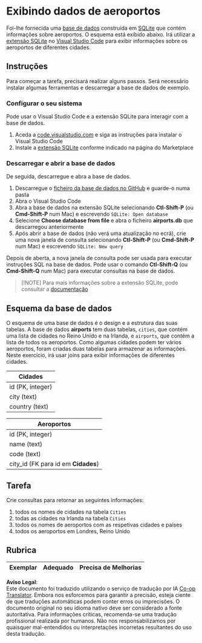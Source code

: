<!--
CO_OP_TRANSLATOR_METADATA:
{
  "original_hash": "2f2d7693f28e4b2675f275e489dc5aac",
  "translation_date": "2025-08-24T20:55:46+00:00",
  "source_file": "2-Working-With-Data/05-relational-databases/assignment.md",
  "language_code": "pt"
}
-->
# Exibindo dados de aeroportos

Foi-lhe fornecida uma [base de dados](https://raw.githubusercontent.com/Microsoft/Data-Science-For-Beginners/main/2-Working-With-Data/05-relational-databases/airports.db) construída em [SQLite](https://sqlite.org/index.html) que contém informações sobre aeroportos. O esquema está exibido abaixo. Irá utilizar a [extensão SQLite](https://marketplace.visualstudio.com/items?itemName=alexcvzz.vscode-sqlite&WT.mc_id=academic-77958-bethanycheum) no [Visual Studio Code](https://code.visualstudio.com?WT.mc_id=academic-77958-bethanycheum) para exibir informações sobre os aeroportos de diferentes cidades.

## Instruções

Para começar a tarefa, precisará realizar alguns passos. Será necessário instalar algumas ferramentas e descarregar a base de dados de exemplo.

### Configurar o seu sistema

Pode usar o Visual Studio Code e a extensão SQLite para interagir com a base de dados.

1. Aceda a [code.visualstudio.com](https://code.visualstudio.com?WT.mc_id=academic-77958-bethanycheum) e siga as instruções para instalar o Visual Studio Code
1. Instale a [extensão SQLite](https://marketplace.visualstudio.com/items?itemName=alexcvzz.vscode-sqlite&WT.mc_id=academic-77958-bethanycheum) conforme indicado na página do Marketplace

### Descarregar e abrir a base de dados

De seguida, descarregue e abra a base de dados.

1. Descarregue o [ficheiro da base de dados no GitHub](https://raw.githubusercontent.com/Microsoft/Data-Science-For-Beginners/main/2-Working-With-Data/05-relational-databases/airports.db) e guarde-o numa pasta
1. Abra o Visual Studio Code
1. Abra a base de dados na extensão SQLite selecionando **Ctl-Shift-P** (ou **Cmd-Shift-P** num Mac) e escrevendo `SQLite: Open database`
1. Selecione **Choose database from file** e abra o ficheiro **airports.db** que descarregou anteriormente
1. Após abrir a base de dados (não verá uma atualização no ecrã), crie uma nova janela de consulta selecionando **Ctl-Shift-P** (ou **Cmd-Shift-P** num Mac) e escrevendo `SQLite: New query`

Depois de aberta, a nova janela de consulta pode ser usada para executar instruções SQL na base de dados. Pode usar o comando **Ctl-Shift-Q** (ou **Cmd-Shift-Q** num Mac) para executar consultas na base de dados.

> [!NOTE] Para mais informações sobre a extensão SQLite, pode consultar a [documentação](https://marketplace.visualstudio.com/items?itemName=alexcvzz.vscode-sqlite&WT.mc_id=academic-77958-bethanycheum)

## Esquema da base de dados

O esquema de uma base de dados é o design e a estrutura das suas tabelas. A base de dados **airports** tem duas tabelas, `cities`, que contém uma lista de cidades no Reino Unido e na Irlanda, e `airports`, que contém a lista de todos os aeroportos. Como algumas cidades podem ter vários aeroportos, foram criadas duas tabelas para armazenar as informações. Neste exercício, irá usar joins para exibir informações de diferentes cidades.

| Cidades          |
| ---------------- |
| id (PK, integer) |
| city (text)      |
| country (text)   |

| Aeroportos                      |
| -------------------------------- |
| id (PK, integer)                 |
| name (text)                      |
| code (text)                      |
| city_id (FK para id em **Cidades**) |

## Tarefa

Crie consultas para retornar as seguintes informações:

1. todos os nomes de cidades na tabela `Cities`
1. todas as cidades na Irlanda na tabela `Cities`
1. todos os nomes de aeroportos com as respetivas cidades e países
1. todos os aeroportos em Londres, Reino Unido

## Rubrica

| Exemplar  | Adequado | Precisa de Melhorias |
| --------- | -------- | -------------------- |

**Aviso Legal**:  
Este documento foi traduzido utilizando o serviço de tradução por IA [Co-op Translator](https://github.com/Azure/co-op-translator). Embora nos esforcemos para garantir a precisão, esteja ciente de que traduções automáticas podem conter erros ou imprecisões. O documento original no seu idioma nativo deve ser considerado a fonte autoritativa. Para informações críticas, recomenda-se uma tradução profissional realizada por humanos. Não nos responsabilizamos por quaisquer mal-entendidos ou interpretações incorretas resultantes do uso desta tradução.